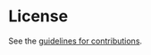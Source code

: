 # License

See the
[guidelines for contributions](https://github.com/paulhowardarm/draft-rats-endorsement-interaction-models/blob/main/CONTRIBUTING.md).
